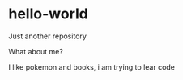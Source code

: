 # hello-world
Just another repository

What about me?

I like pokemon and books, i am trying to lear code
